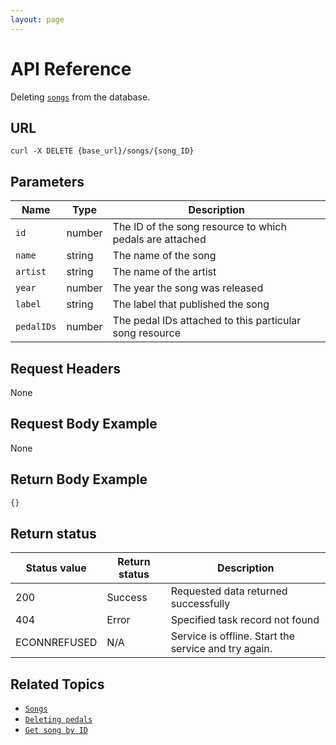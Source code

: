 ```yaml
---
layout: page
---
```


# API Reference

Deleting [`songs`](songs.md) from the database.

## URL

```shell
curl -X DELETE {base_url}/songs/{song_ID}
```

## Parameters

| Name | Type | Description |
| ------------- | ----------- | ----------- |
| `id` | number | The ID of the song resource to which pedals are attached |
| `name` | string | The name of the song |
| `artist` | string | The name of the artist |
| `year` | number | The year the song was released |
| `label` | string | The label that published the song |
| `pedalIDs` | number | The pedal IDs attached to this particular song resource |

## Request Headers

None

## Request Body Example

None

## Return Body Example

```js
{}
```

## Return status

| Status value | Return status | Description |
| ------------- | ----------- | ----------- |
| 200 | Success | Requested data returned successfully |
| 404 | Error | Specified task record not found |
|  ECONNREFUSED | N/A | Service is offline. Start the service and try again. |

## Related Topics

* [`Songs`](songs.md)
* [`Deleting pedals`](pg-reference-adding-pedals.md)
* [`Get song by ID`](pg-reference-get-song-by-id.md)
